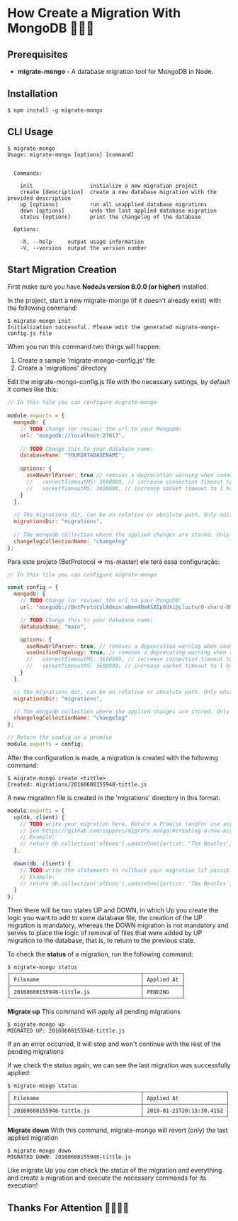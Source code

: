 # How Create a Migration With MongoDB 👨🏻‍💻

## Prerequisites

- **migrate-mongo** - A database migration tool for MongoDB in Node.

## Installation

```npm
$ npm install -g migrate-mongo
```

## CLI Usage

```npm
$ migrate-mongo
Usage: migrate-mongo [options] [command]


  Commands:

    init                  initialize a new migration project
    create [description]  create a new database migration with the provided description
    up [options]          run all unapplied database migrations
    down [options]        undo the last applied database migration
    status [options]      print the changelog of the database

  Options:

    -h, --help     output usage information
    -V, --version  output the version number
```

## Start Migration Creation

First make sure you have **NodeJs version 8.0.0 (or higher)** installed.

In the project, start a new migrate-mongo (if it doesn't already exist) with the following command:

```npm
$ migrate-mongo init
Initialization successful. Please edit the generated migrate-mongo-config.js file
```

When you run this command two things will happen:

1. Create a sample 'migrate-mongo-config.js' file
2. Create a 'migrations' directory

Edit the migrate-mongo-config.js file with the necessary settings, by default it comes like this:

```javascript
// In this file you can configure migrate-mongo
 
module.exports = {
  mongodb: {
    // TODO Change (or review) the url to your MongoDB:
    url: "mongodb://localhost:27017",
 
    // TODO Change this to your database name:
    databaseName: "YOURDATABASENAME",
 
    options: {
      useNewUrlParser: true // removes a deprecation warning when connecting
      //   connectTimeoutMS: 3600000, // increase connection timeout to 1 hour
      //   socketTimeoutMS: 3600000, // increase socket timeout to 1 hour
    }
  },
 
  // The migrations dir, can be an relative or absolute path. Only edit this when really necessary.
  migrationsDir: "migrations",
 
  // The mongodb collection where the applied changes are stored. Only edit this when really necessary.
  changelogCollectionName: "changelog"
};
```

Para este projeto (BetProtocol => ms-master) ele terá essa configuração: 

```javascript
// In this file you can configure migrate-mongo

const config = {
  mongodb: {
    // TODO Change (or review) the url to your MongoDB:
    url: "mongodb://BetProtocolAdmin:wNmm4OmASXEp8UXi@cluster0-shard-00-00-2gxjd.mongodb.net:27017,cluster0-shard-00-01-2gxjd.mongodb.net:27017,cluster0-shard-00-02-2gxjd.mongodb.net:27017/admin?authSource=admin&readPreference=primary&appname=MongoDB%20Compass&ssl=true",

    // TODO Change this to your database name:
    databaseName: "main",

    options: {
      useNewUrlParser: true, // removes a deprecation warning when connecting
      useUnifiedTopology: true, // removes a deprecating warning when connecting
      //   connectTimeoutMS: 3600000, // increase connection timeout to 1 hour
      //   socketTimeoutMS: 3600000, // increase socket timeout to 1 hour
    }
  },

  // The migrations dir, can be an relative or absolute path. Only edit this when really necessary.
  migrationsDir: "migrations",

  // The mongodb collection where the applied changes are stored. Only edit this when really necessary.
  changelogCollectionName: "changelog"
};

// Return the config as a promise
module.exports = config;
```
After the configuration is made, a migration is created with the following command:

```npm
$ migrate-mongo create <tittle>
Created: migrations/20160608155948-tittle.js
```

A new migration file is created in the 'migrations' directory in this format:

```javascript
module.exports = {
  up(db, client) {
    // TODO write your migration here. Return a Promise (and/or use async & await).
    // See https://github.com/seppevs/migrate-mongo/#creating-a-new-migration-script
    // Example:
    // return db.collection('albums').updateOne({artist: 'The Beatles'}, {$set: {blacklisted: true}});
  },
 
  down(db, client) {
    // TODO write the statements to rollback your migration (if possible)
    // Example:
    // return db.collection('albums').updateOne({artist: 'The Beatles'}, {$set: {blacklisted: false}});
  }
};
```

Then there will be two states UP and DOWN, in which Up you create the logic you want to add to some database file, the creation of the UP migration is mandatory, whereas the DOWN migration is not mandatory and serves to place the logic of removal of files that were added by UP migration to the database, that is, to return to the previous state.

To check the **status** of a migration, run the following command:

```npm
$ migrate-mongo status
┌─────────────────────────────────────────┬────────────┐
│ Filename                                │ Applied At │
├─────────────────────────────────────────┼────────────┤
│ 20160608155948-tittle.js                │ PENDING    │
└─────────────────────────────────────────┴────────────┘
```

**Migrate up**
This command will apply all pending migrations

```npm
$ migrate-mongo up
MIGRATED UP: 20160608155948-tittle.js
```

If an an error occurred, it will stop and won't continue with the rest of the pending migrations

If we check the status again, we can see the last migration was successfully applied:

```npm
$ migrate-mongo status
┌─────────────────────────────────────────┬──────────────────────────┐
│ Filename                                │ Applied At               │
├─────────────────────────────────────────┼──────────────────────────┤
│ 20160608155948-tittle.js                │ 2019-01-21T20:13:30.415Z │
└─────────────────────────────────────────┴──────────────────────────┘
```

**Migrate down**
With this command, migrate-mongo will revert (only) the last applied migration

```npm
$ migrate-mongo down
MIGRATED DOWN: 20160608155948-tittle.js
```

Like migrate Up you can check the status of the migration and everything and create a migration and execute the necessary commands for its execution!

## Thanks For Attention 👏🏼😉😌
